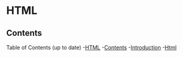 # HTML

## Contents

Table of Contents (up to date)
-[HTML](#html)
  -[Contents](#contents)
  -[Introduction](#introduction)
  -[Html](#html)
  
